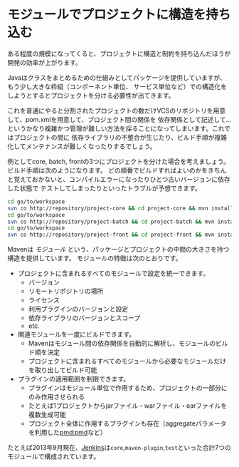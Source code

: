 # モジュールでプロジェクトに構造を持ち込む

ある程度の規模になってくると、プロジェクトに構造と制約を持ち込んだほうが開発の効率が上がります。

Javaはクラスをまとめるための仕組みとしてパッケージを提供していますが、もう少し大きな枠組（コンポーネント単位、
サービス単位など）での構造化をしようとするとプロジェクトを分ける必要性が出てきます。

これを普通にやると分割されたプロジェクトの数だけVCSのリポジトリを用意して、pom.xmlを用意して、プロジェクト間の関係を
依存関係として記述して…というかなり複雑かつ管理が難しい方法を採ることになってしまいます。これではプロジェクトの間に
依存ライブラリの不整合が生じたり、ビルド手順が複雑化してメンテナンスが難しくなったりするでしょう。

例としてcore, batch, frontの3つにプロジェクトを分けた場合を考えましょう。ビルド手順は次のようになります。
どの順番でビルドすればよいのかをきちんと覚えておかないと、コンパイルエラーになったりひとつ古いバージョンに依存した状態で
テストしてしまったりといったトラブルが予想できます。

```sh
cd go/to/workspace
svn co http://repository/project-core && cd project-core && mvn install
cd go/to/workspace
svn co http://repository/project-batch && cd project-batch && mvn install
cd go/to/workspace
svn co http://repository/project-front && cd project-front && mvn install
```

Mavenは *モジュール* という、パッケージとプロジェクトの中間の大きさを持つ構造を提供しています。
モジュールの特徴は次のとおりです。

* プロジェクトに含まれるすべてのモジュールで設定を統一できます。
    * バージョン
    * リモートリポジトリの場所
    * ライセンス
    * 利用プラグインのバージョンと設定
    * 依存ライブラリのバージョンとスコープ
    * etc.
* 関連モジュールを一度にビルドできます。
    * Mavenはモジュール間の依存関係を自動的に解析し、モジュールのビルド順を決定
    * プロジェクトに含まれるすべてのモジュールから必要なモジュールだけを取り出してビルド可能
* プラグインの適用範囲を制限できます。
    * プラグインはモジュール単位で作用するため、プロジェクトの一部分にのみ作用させられる
    * たとえば1プロジェクトからjarファイル・warファイル・earファイルを複数生成可能
    * プロジェクト全体に作用するプラグインも存在（aggregateパラメータを利用した[pmd:pmd](http://maven.apache.org/plugins/maven-pmd-plugin/pmd-mojo.html)など）

たとえば2013年9月現在、[Jenkins](https://github.com/jenkinsci/jenkins)は`core`,`maven-plugin`,`test`といった合計7つのモジュールで構成されています。

